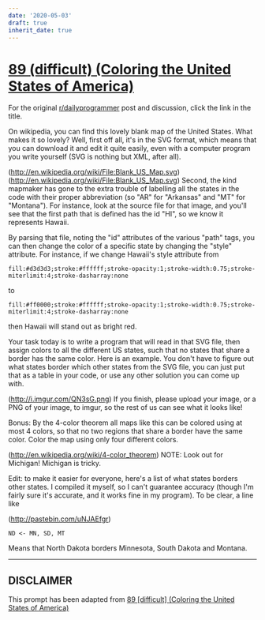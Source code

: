 ```yaml
---
date: '2020-05-03'
draft: true
inherit_date: true
---
```


# [89 (difficult) (Coloring the United States of America)](https://www.reddit.com/r/dailyprogrammer/comments/yj38u/8202012_challenge_89_difficult_coloring_the/)

For the original [r/dailyprogrammer](https://www.reddit.com/r/dailyprogrammer/) post and discussion, click the link in the title.

On wikipedia, you can find this lovely blank map of the United States. What makes it so lovely? Well, first off all, it's in the SVG format, which means that you can download it and edit it quite easily, even with a computer program you write yourself (SVG is nothing but XML, after all).

(http://en.wikipedia.org/wiki/File:Blank_US_Map.svg)
(http://en.wikipedia.org/wiki/File:Blank_US_Map.svg)
Second, the kind mapmaker has gone to the extra trouble of labelling all the states in the code with their proper abbreviation (so "AR" for "Arkansas" and "MT" for "Montana"). For instance, look at the source file for that image, and you'll see that the first path that is defined has the id "HI", so we know it represents Hawaii. 

By parsing that file, noting the "id" attributes of the various "path" tags, you can then change the color of a specific state by changing the "style" attribute. For instance, if we change Hawaii's style attribute from


```
fill:#d3d3d3;stroke:#ffffff;stroke-opacity:1;stroke-width:0.75;stroke-miterlimit:4;stroke-dasharray:none
```
to


```
fill:#ff0000;stroke:#ffffff;stroke-opacity:1;stroke-width:0.75;stroke-miterlimit:4;stroke-dasharray:none
```
then Hawaii will stand out as bright red. 

Your task today is to write a program that will read in that SVG file, then assign colors to all the different US states, such that no states that share a border has the same color.  Here is an example. You don't have to figure out what states border which other states from the SVG file, you can just put that as a table in your code, or use any other solution you can come up with. 

(http://i.imgur.com/QN3sG.png)
If you finish, please upload your image, or a PNG of your image, to imgur, so the rest of us can see what it looks like!

Bonus: By the 4-color theorem all maps like this can be colored using at most 4 colors, so that no two regions that share a border have the same color. Color the map using only four different colors.

(http://en.wikipedia.org/wiki/4-color_theorem)
NOTE: Look out for Michigan! Michigan is tricky. 

Edit: to make it easier for everyone, here's a list of what states borders other states. I compiled it myself, so I can't guarantee accuracy (though I'm fairly sure it's accurate, and it works fine in my program). To be clear, a line like

(http://pastebin.com/uNJAEfgr)

```
ND <- MN, SD, MT
```
Means that North Dakota borders Minnesota, South Dakota and Montana. 


----
## **DISCLAIMER**
This prompt has been adapted from [89 [difficult] (Coloring the United States of America)](https://www.reddit.com/r/dailyprogrammer/comments/yj38u/8202012_challenge_89_difficult_coloring_the/
)
